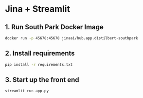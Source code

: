 # Jina + Streamlit

## 1. Run South Park Docker Image

```bash
docker run -p 45678:45678 jinaai/hub.app.distilbert-southpark
```

## 2. Install requirements

```bash
pip install -r requirements.txt
```

## 3. Start up the front end

```bash
streamlit run app.py
```
